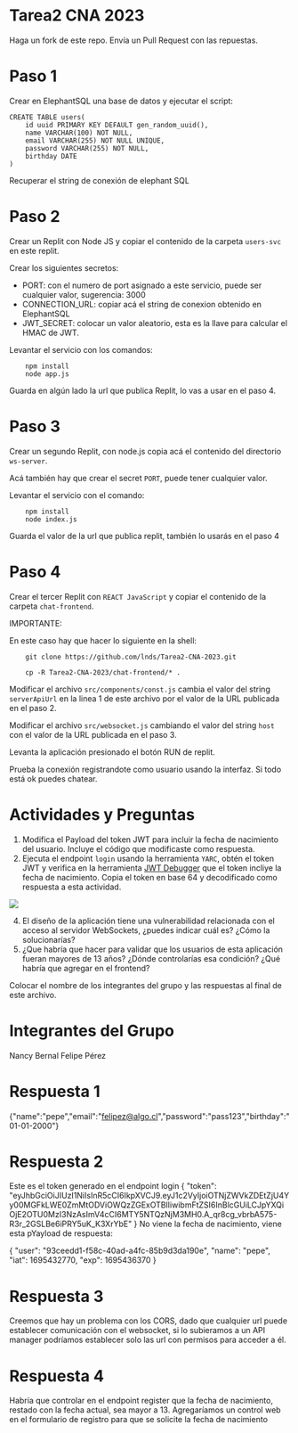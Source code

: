 # Tarea2 CNA 2023

Haga un fork de este repo.
Envía un Pull Request con las repuestas.

# Paso 1

Crear en ElephantSQL una base de datos y ejecutar el script:

```
CREATE TABLE users(
    id uuid PRIMARY KEY DEFAULT gen_random_uuid(),
    name VARCHAR(100) NOT NULL,
    email VARCHAR(255) NOT NULL UNIQUE,
    password VARCHAR(255) NOT NULL,
    birthday DATE
)
```

Recuperar el string de conexión de elephant SQL

# Paso 2

Crear un Replit con Node JS y copiar el contenido de la carpeta `users-svc` en este replit.

Crear los siguientes secretos:

- PORT: con el numero de port asignado a este servicio, puede ser cualquier valor, sugerencia: 3000
- CONNECTION_URL: copiar acá el string de conexion obtenido en ElephantSQL
- JWT_SECRET: colocar un valor aleatorio, esta es la llave para calcular el HMAC de JWT.


Levantar el servicio con los comandos:

        npm install
        node app.js

Guarda en algún lado la url que publica Replit, lo vas a usar en el paso 4.

# Paso 3

Crear un segundo Replit, con node.js copia acá el contenido del directorio `ws-server`.

Acá también hay que crear el secret `PORT`, puede tener cualquier valor.

Levantar el servicio con el comando:

        npm install
        node index.js

Guarda el valor de la url que publica replit, también lo usarás en el paso 4

# Paso 4

Crear el tercer Replit con `REACT JavaScript` y copiar el contenido de la carpeta `chat-frontend`.

IMPORTANTE:

En este caso hay que hacer lo siguiente en la shell:

        git clone https://github.com/lnds/Tarea2-CNA-2023.git

        cp -R Tarea2-CNA-2023/chat-frontend/* .


Modificar el archivo `src/components/const.js` cambia el valor del string `serverApiUrl` en la linea 1 de este archivo por el valor de la URL publicada en el paso 2.

Modificar el archivo `src/websocket.js` cambiando el valor del string `host` con el valor de la URL publicada en el paso 3.

Levanta la aplicación presionado el botón RUN de replit.

Prueba la conexión registrandote como usuario usando la interfaz. Si todo está ok puedes chatear.

# Actividades y Preguntas

1. Modifica el Payload del token JWT para incluir la fecha de nacimiento del usuario. Incluye el código que modificaste como respuesta.
2. Ejecuta el endpoint `login` usando la herramienta `YARC`, obtén el token JWT y verifica en la herramienta [JWT Debugger](https://jwt.io) que el token incliye la fecha de nacimiento. Copia el token en base 64 y decodificado como respuesta a esta actividad.

![](yarc.png)   

4. El diseño de la aplicación tiene una vulnerabilidad relacionada con el acceso al servidor WebSockets, ¿puedes indicar cuál es? ¿Cómo la solucionarías?
5. ¿Que habría que hacer para validar que los usuarios de esta aplicación fueran mayores de 13 años? ¿Dónde controlarías esa condición? ¿Qué habría que agregar en el frontend?

Colocar el nombre de los integrantes del grupo y las respuestas al final de este archivo.

# Integrantes del Grupo

Nancy Bernal
Felipe Pérez

# Respuesta 1

{"name":"pepe","email":"felipez@algo.cl","password":"pass123","birthday":"01-01-2000"}

# Respuesta 2

Este es el token generado en el endpoint login
{
  "token": "eyJhbGciOiJIUzI1NiIsInR5cCI6IkpXVCJ9.eyJ1c2VyIjoiOTNjZWVkZDEtZjU4Yy00MGFkLWE0ZmMtODViOWQzZGExOTBlIiwibmFtZSI6InBlcGUiLCJpYXQiOjE2OTU0MzI3NzAsImV4cCI6MTY5NTQzNjM3MH0.A_qr8cg_vbrbA575-R3r_2GSLBe6iPRY5uK_K3XrYbE"
}
No viene la fecha de nacimiento, viene esta pYayload de respuesta:

{
  "user": "93ceedd1-f58c-40ad-a4fc-85b9d3da190e",
  "name": "pepe",
  "iat": 1695432770,
  "exp": 1695436370
}

# Respuesta 3

Creemos que hay un problema con los CORS, dado que cualquier url puede establecer comunicación con el websocket, si lo subieramos a un API manager podríamos establecer solo las url con permisos para acceder a él.


# Respuesta 4
Habría que controlar en el endpoint register que la fecha de nacimiento, restado con la fecha actual, sea mayor a 13.
Agregaríamos un control web en el formulario de registro para que se solicite la fecha de nacimiento






